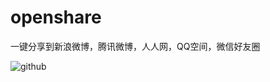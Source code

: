 openshare
=========

一键分享到新浪微博，腾讯微博，人人网，QQ空间，微信好友圈


![github](http://img.blog.csdn.net/20130930090728046 "附图一")  

